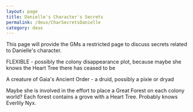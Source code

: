 ```yaml
---
layout: page
title: Danielle's Character's Secrets
permalink: /deus/CharSecretsDanielle
category: deus
---
```

This page will provide the GMs a restricted page to discuss secrets related to Danielle's character.

FLEXIBLE - possibly the colony disappearance plot, because maybe she knows the Heart Tree there has ceased to be

A creature of Gaia's Ancient Order - a druid, possibly a pixie or dryad

Maybe she is involved in the effort to place a Great Forest on each colony world? Each forest contains a grove with a Heart Tree. Probably knows Everlily Nyx.

